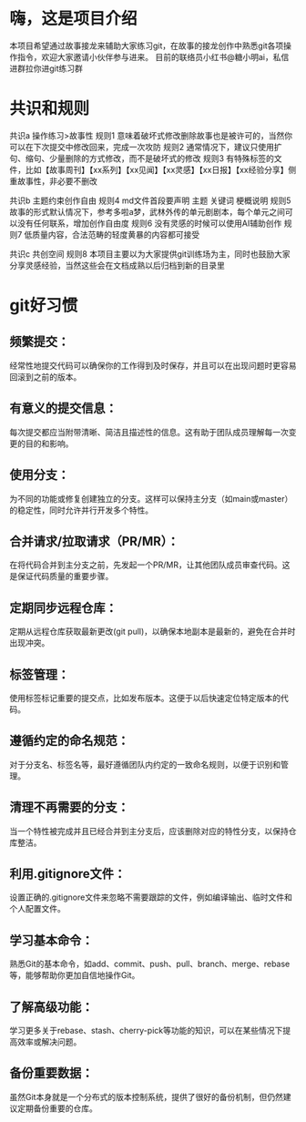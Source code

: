 # 嗨，这是项目介绍
本项目希望通过故事接龙来辅助大家练习git，在故事的接龙创作中熟悉git各项操作指令，欢迎大家邀请小伙伴参与进来。
目前的联络员小红书@糖小明ai，私信进群拉你进git练习群

# 共识和规则
共识a 操作练习>故事性
规则1 意味着破坏式修改删除故事也是被许可的，当然你可以在下次提交中修改回来，完成一次攻防
规则2 通常情况下，建议只使用扩句、缩句、少量删除的方式修改，而不是破坏式的修改
规则3 有特殊标签的文件，比如【故事周刊】【xx系列】【xx见闻】【xx灵感】【xx日报】【xx经验分享】侧重故事性，非必要不删改

共识b 主题约束创作自由
规则4 md文件首段要声明 主题 关键词 梗概说明
规则5 故事的形式默认情况下，参考多啦a梦，武林外传的单元剧剧本，每个单元之间可以没有任何联系，增加创作自由度
规则6 没有灵感的时候可以使用AI辅助创作
规则7 低质量内容，合法范畴的轻度黄暴的内容都可接受

共识c 共创空间
规则8 本项目主要以为大家提供git训练场为主，同时也鼓励大家分享灵感经验，当然这些会在文档成熟以后归档到新的目录里

# git好习惯
## 频繁提交：
经常性地提交代码可以确保你的工作得到及时保存，并且可以在出现问题时更容易回滚到之前的版本。
## 有意义的提交信息：
每次提交都应当附带清晰、简洁且描述性的信息。这有助于团队成员理解每一次变更的目的和影响。
## 使用分支：
为不同的功能或修复创建独立的分支。这样可以保持主分支（如main或master）的稳定性，同时允许并行开发多个特性。
## 合并请求/拉取请求（PR/MR）：
在将代码合并到主分支之前，先发起一个PR/MR，让其他团队成员审查代码。这是保证代码质量的重要步骤。
## 定期同步远程仓库：
定期从远程仓库获取最新更改(git pull)，以确保本地副本是最新的，避免在合并时出现冲突。
## 标签管理：
使用标签标记重要的提交点，比如发布版本。这便于以后快速定位特定版本的代码。
## 遵循约定的命名规范：
对于分支名、标签名等，最好遵循团队内约定的一致命名规则，以便于识别和管理。
## 清理不再需要的分支：
当一个特性被完成并且已经合并到主分支后，应该删除对应的特性分支，以保持仓库整洁。
## 利用.gitignore文件：
设置正确的.gitignore文件来忽略不需要跟踪的文件，例如编译输出、临时文件和个人配置文件。
## 学习基本命令：
熟悉Git的基本命令，如add、commit、push、pull、branch、merge、rebase等，能够帮助你更加自信地操作Git。
## 了解高级功能：
学习更多关于rebase、stash、cherry-pick等功能的知识，可以在某些情况下提高效率或解决问题。
## 备份重要数据：
虽然Git本身就是一个分布式的版本控制系统，提供了很好的备份机制，但仍然建议定期备份重要的仓库。
